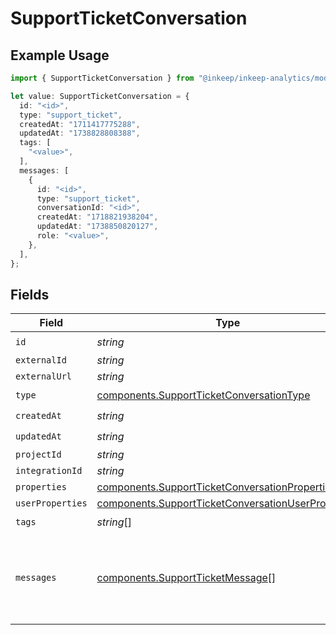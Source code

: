 # SupportTicketConversation

## Example Usage

```typescript
import { SupportTicketConversation } from "@inkeep/inkeep-analytics/models/components";

let value: SupportTicketConversation = {
  id: "<id>",
  type: "support_ticket",
  createdAt: "1711417775288",
  updatedAt: "1738828808388",
  tags: [
    "<value>",
  ],
  messages: [
    {
      id: "<id>",
      type: "support_ticket",
      conversationId: "<id>",
      createdAt: "1718821938204",
      updatedAt: "1738850820127",
      role: "<value>",
    },
  ],
};
```

## Fields

| Field                                                                                                                    | Type                                                                                                                     | Required                                                                                                                 | Description                                                                                                              |
| ------------------------------------------------------------------------------------------------------------------------ | ------------------------------------------------------------------------------------------------------------------------ | ------------------------------------------------------------------------------------------------------------------------ | ------------------------------------------------------------------------------------------------------------------------ |
| `id`                                                                                                                     | *string*                                                                                                                 | :heavy_check_mark:                                                                                                       | N/A                                                                                                                      |
| `externalId`                                                                                                             | *string*                                                                                                                 | :heavy_minus_sign:                                                                                                       | N/A                                                                                                                      |
| `externalUrl`                                                                                                            | *string*                                                                                                                 | :heavy_minus_sign:                                                                                                       | N/A                                                                                                                      |
| `type`                                                                                                                   | [components.SupportTicketConversationType](../../models/components/supportticketconversationtype.md)                     | :heavy_check_mark:                                                                                                       | N/A                                                                                                                      |
| `createdAt`                                                                                                              | *string*                                                                                                                 | :heavy_check_mark:                                                                                                       | N/A                                                                                                                      |
| `updatedAt`                                                                                                              | *string*                                                                                                                 | :heavy_check_mark:                                                                                                       | N/A                                                                                                                      |
| `projectId`                                                                                                              | *string*                                                                                                                 | :heavy_minus_sign:                                                                                                       | N/A                                                                                                                      |
| `integrationId`                                                                                                          | *string*                                                                                                                 | :heavy_minus_sign:                                                                                                       | N/A                                                                                                                      |
| `properties`                                                                                                             | [components.SupportTicketConversationProperties](../../models/components/supportticketconversationproperties.md)         | :heavy_minus_sign:                                                                                                       | N/A                                                                                                                      |
| `userProperties`                                                                                                         | [components.SupportTicketConversationUserProperties](../../models/components/supportticketconversationuserproperties.md) | :heavy_minus_sign:                                                                                                       | N/A                                                                                                                      |
| `tags`                                                                                                                   | *string*[]                                                                                                               | :heavy_check_mark:                                                                                                       | N/A                                                                                                                      |
| `messages`                                                                                                               | [components.SupportTicketMessage](../../models/components/supportticketmessage.md)[]                                     | :heavy_check_mark:                                                                                                       | The messages in the conversation. Must be at least one message.                                                          |